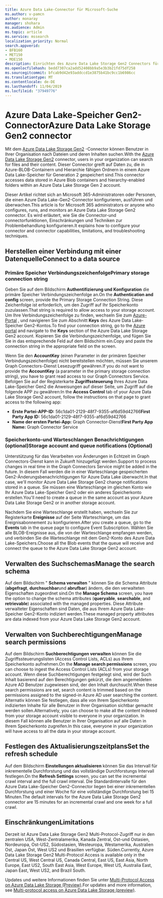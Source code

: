 ```yaml
---
title: Azure Data Lake-Connector für Microsoft-Suche
ms.author: v-pamcn
author: monaray
manager: shohara
ms.audience: Admin
ms.topic: article
ms.service: mssearch
localization_priority: Normal
search.appverid:
- BFB160
- MET150
- MOE150
description: Einrichten des Azure Data Lake Storage Gen2 Connectors für Microsoft Search
ms.openlocfilehash: bedd7307ca2add52408bb9a5e3b3b21fd75df258
ms.sourcegitcommit: bfcab9d42e93addccd1e3875b41bc9cc1b6986cc
ms.translationtype: MT
ms.contentlocale: de-DE
ms.lasthandoff: 11/04/2019
ms.locfileid: "37949776"
---
```

# <a name="azure-data-lake-storage-gen2-connector"></a><span data-ttu-id="87406-103">Azure Data Lake-Speicher Gen2-Connector</span><span class="sxs-lookup"><span data-stu-id="87406-103">Azure Data Lake Storage Gen2 connector</span></span>

<span data-ttu-id="87406-104">Mit dem [Azure Data Lake Storage Gen2](https://docs.microsoft.com/azure/storage/blobs/data-lake-storage-introduction) -Connector können Benutzer in Ihrer Organisation nach Dateien und deren Inhalten suchen.</span><span class="sxs-lookup"><span data-stu-id="87406-104">With the [Azure Data Lake Storage Gen2](https://docs.microsoft.com/azure/storage/blobs/data-lake-storage-introduction) connector, users in your organization can search for files and their content.</span></span> <span data-ttu-id="87406-105">Dieser Connector greift auf Daten zu, die in Azure-BLOB-Containern und Hierarchie fähigen Ordnern in einem Azure Data Lake-Speicher für Generation 2 gespeichert sind.</span><span class="sxs-lookup"><span data-stu-id="87406-105">This connector accesses data stored in Azure Blob containers and hierarchy-enabled folders within an Azure Data Lake Storage Gen 2 account.</span></span>

<span data-ttu-id="87406-106">Dieser Artikel richtet sich an Microsoft 365-Administratoren oder Personen, die einen Azure Data Lake-Gen2-Connector konfigurieren, ausführen und überwachen.</span><span class="sxs-lookup"><span data-stu-id="87406-106">This article is for Microsoft 365 administrators or anyone who configures, runs, and monitors an Azure Data Lake Storage Gen2 connector.</span></span> <span data-ttu-id="87406-107">Es wird erläutert, wie Sie die Connector-und connectorfunktionen, Einschränkungen und Techniken zur Problembehandlung konfigurieren.</span><span class="sxs-lookup"><span data-stu-id="87406-107">It explains how to configure your connector and connector capabilities, limitations, and troubleshooting techniques.</span></span>

## <a name="connect-to-a-data-source"></a><span data-ttu-id="87406-108">Herstellen einer Verbindung mit einer Datenquelle</span><span class="sxs-lookup"><span data-stu-id="87406-108">Connect to a data source</span></span>

### <a name="primary-storage-connection-string"></a><span data-ttu-id="87406-109">Primäre Speicher Verbindungszeichenfolge</span><span class="sxs-lookup"><span data-stu-id="87406-109">Primary storage connection string</span></span> 
<span data-ttu-id="87406-110">Geben Sie auf dem Bildschirm **Authentifizierung und Konfiguration** die primäre Speicher Verbindungszeichenfolge an.</span><span class="sxs-lookup"><span data-stu-id="87406-110">On the **Authentication and config** screen, provide the Primary Storage Connection String.</span></span> <span data-ttu-id="87406-111">Diese Zeichenfolge ist erforderlich, um den Zugriff auf Ihr Speicherkonto zuzulassen.</span><span class="sxs-lookup"><span data-stu-id="87406-111">That string is required to allow access to your storage account.</span></span> <span data-ttu-id="87406-112">Um Ihre Verbindungszeichenfolge zu finden, wechseln Sie zum [Azure-Portal](https://ms.portal.azure.com/#home) , und navigieren Sie zum Abschnitt **Keys** des Azure Data Lake-Speicher Gen2-Kontos.</span><span class="sxs-lookup"><span data-stu-id="87406-112">To find your connection string, go to the [Azure portal](https://ms.portal.azure.com/#home) and navigate to the **Keys** section of the Azure Data Lake Storage Gen2 account.</span></span> <span data-ttu-id="87406-113">Kopieren Sie die Verbindungszeichenfolge, und fügen Sie Sie in das entsprechende Feld auf dem Bildschirm ein.</span><span class="sxs-lookup"><span data-stu-id="87406-113">Copy and paste the connection string in the appropriate field on the screen.</span></span>

<span data-ttu-id="87406-114">Wenn Sie den **AccountKey** (einen Parameter in der primären Speicher Verbindungszeichenfolge) nicht bereitstellen möchten, müssen Sie unserem Graph Connectors-Dienst Lesezugriff gewähren.</span><span class="sxs-lookup"><span data-stu-id="87406-114">If you do not want to provide the **AccountKey** (a parameter in the primary storage connection string), you have to grant read access to our Graph Connectors Service.</span></span> <span data-ttu-id="87406-115">Befolgen Sie auf der Registerkarte **Zugriffssteuerung** Ihres Azure Data Lake-Speicher Gen2 die Anweisungen auf dieser Seite, um Zugriff auf die folgende APP zu gewähren:</span><span class="sxs-lookup"><span data-stu-id="87406-115">In the **Access Control** tab of your Azure Data Lake Storage Gen2 account, follow the instructions on that page to grant access to the following app:</span></span>
* <span data-ttu-id="87406-116">**Erste Partei-APP-ID:** 56c1da01-2129-48f7-9355-af6d59d42766</span><span class="sxs-lookup"><span data-stu-id="87406-116">**First Party App ID:** 56c1da01-2129-48f7-9355-af6d59d42766</span></span>
* <span data-ttu-id="87406-117">**Name der ersten Partei-App:** Graph Connector-Dienst</span><span class="sxs-lookup"><span data-stu-id="87406-117">**First Party App Name:** Graph Connector Service</span></span>

### <a name="storage-account-and-queue-notifications-optional"></a><span data-ttu-id="87406-118">Speicherkonto-und Warteschlangen Benachrichtigungen (optional)</span><span class="sxs-lookup"><span data-stu-id="87406-118">Storage account and queue notifications (Optional)</span></span>
<span data-ttu-id="87406-119">Unterstützung für das Verarbeiten von Änderungen in Echtzeit im Graph Connectors-Dienst kann in Zukunft hinzugefügt werden.</span><span class="sxs-lookup"><span data-stu-id="87406-119">Support to process changes in real time in the Graph Connectors Service might be added in the future.</span></span> <span data-ttu-id="87406-120">In diesem Fall werden die in einer Warteschlange gespeicherten Gen2-Änderungsbenachrichtigungen für Azure Data Lake überwacht.</span><span class="sxs-lookup"><span data-stu-id="87406-120">In that case, we'll monitor Azure Data Lake Storage Gen2 change notifications stored in a queue.</span></span> <span data-ttu-id="87406-121">Sie müssen eine Warteschlange im gleichen Konto wie Ihr Azure Data Lake-Speicher Gen2 oder ein anderes Speicherkonto erstellen.</span><span class="sxs-lookup"><span data-stu-id="87406-121">You'll need to create a queue in the same account as your Azure Data Lake Storage Gen2 or in another storage account.</span></span>

<span data-ttu-id="87406-122">Nachdem Sie eine Warteschlange erstellt haben, wechseln Sie zur Registerkarte **Ereignisse** auf der Seite Warteschlange, um das Ereignisabonnement zu konfigurieren.</span><span class="sxs-lookup"><span data-stu-id="87406-122">After you create a queue, go to the **Events** tab in the queue page to configure Event Subscription.</span></span> <span data-ttu-id="87406-123">Wählen Sie alle BLOB-Ereignisse aus, die von der Warteschlange empfangen werden, und verbinden Sie die Warteschlange mit dem Gen2-Konto des Azure Data Lake-Speichers.</span><span class="sxs-lookup"><span data-stu-id="87406-123">Choose all the Blob events that the queue will receive and connect the queue to the Azure Data Lake Storage Gen2 account.</span></span>

## <a name="manage-the-search-schema"></a><span data-ttu-id="87406-124">Verwalten des Suchschemas</span><span class="sxs-lookup"><span data-stu-id="87406-124">Manage the search schema</span></span>
<span data-ttu-id="87406-125">Auf dem Bildschirm " **Schema verwalten** " können Sie die Schema Attribute (**abgefragt**, **durchsuchbar**und **abrufbar**) ändern, die den verwalteten Eigenschaften zugeordnet sind.</span><span class="sxs-lookup"><span data-stu-id="87406-125">On the **Manage Schema** screen, you have the option to change the schema attributes (**queryable**, **searchable**, and **retrievable**) associated with the managed properties.</span></span> <span data-ttu-id="87406-126">Diese Attribute verwalteter Eigenschaften sind Daten, die aus Ihrem Azure Data Lake-Speicher Gen2-Konto indiziert werden.</span><span class="sxs-lookup"><span data-stu-id="87406-126">These managed property attributes are data indexed from your Azure Data Lake Storage Gen2 account.</span></span>

## <a name="manage-search-permissions"></a><span data-ttu-id="87406-127">Verwalten von Suchberechtigungen</span><span class="sxs-lookup"><span data-stu-id="87406-127">Manage search permissions</span></span>
<span data-ttu-id="87406-128">Auf dem Bildschirm **Suchberechtigungen verwalten** können Sie die Zugriffssteuerungslisten (Access Control Lists, ACLs) aus Ihrem Speicherkonto aufnehmen.</span><span class="sxs-lookup"><span data-stu-id="87406-128">On the **Manage search permissions** screen, you can choose to ingest the Access Control Lists (ACLs) from your storage account.</span></span> <span data-ttu-id="87406-129">Wenn diese Suchberechtigungen festgelegt sind, wird der Such Inhalt basierend auf den Berechtigungen gekürzt, die dem angemeldeten Azure AD Benutzer zugewiesen sind, der den Inhalt durchsucht.</span><span class="sxs-lookup"><span data-stu-id="87406-129">When these search permissions are set, search content is trimmed based on the permissions assigned to the signed-in Azure AD user searching the content.</span></span> <span data-ttu-id="87406-130">Alternativ können Sie festlegen, dass alle von Ihrem Speicherkonto indizierten Inhalte für alle Benutzer in Ihrer Organisation sichtbar gemacht werden sollen.</span><span class="sxs-lookup"><span data-stu-id="87406-130">Alternatively, you can choose to make all the content indexed from your storage account visible to everyone in your organization.</span></span> <span data-ttu-id="87406-131">In diesem Fall können alle Benutzer in Ihrer Organisation auf alle Daten in Ihrem Speicherkonto zugreifen.</span><span class="sxs-lookup"><span data-stu-id="87406-131">In this case, everyone in your organization will have access to all the data in your storage account.</span></span>
 
## <a name="set-the-refresh-schedule"></a><span data-ttu-id="87406-132">Festlegen des Aktualisierungszeitplans</span><span class="sxs-lookup"><span data-stu-id="87406-132">Set the refresh schedule</span></span>
<span data-ttu-id="87406-133">Auf dem Bildschirm **Einstellungen aktualisieren** können Sie das Intervall für inkrementelle Durchforstung und das vollständige Durchforstungs Intervall festlegen.</span><span class="sxs-lookup"><span data-stu-id="87406-133">On the **Refresh Settings** screen, you can set the incremental crawl interval and the full crawl interval.</span></span> <span data-ttu-id="87406-134">Die Standardintervalle für den Azure Data Lake-Speicher Gen2-Connector liegen bei einer inkrementellen Durchforstung und einer Woche für eine vollständige Durchforstung bei 15 Minuten.</span><span class="sxs-lookup"><span data-stu-id="87406-134">The default intervals for the Azure Data Lake Storage Gen2 connector are 15 minutes for an incremental crawl and one week for a full crawl.</span></span>
 
## <a name="limitations"></a><span data-ttu-id="87406-135">Einschränkungen</span><span class="sxs-lookup"><span data-stu-id="87406-135">Limitations</span></span>
<span data-ttu-id="87406-136">Derzeit ist Azure Data Lake Storage Gen2 Multi-Protocol-Zugriff nur in den zentralen USA, West-Zentralamerika, Kanada Zentral, Ost-und Ostasien, Nordeuropa, Ost-US2, Südostasien, Westeuropa, Westamerika, Australien Ost, Japan Ost, West US2 und Brasilien verfügbar. Süden.</span><span class="sxs-lookup"><span data-stu-id="87406-136">Currently, Azure Data Lake Storage Gen2 Multi-Protocol Access is available only in the Central US, West Central US, Canada Central, East US, East Asia, North Europe, East US2, South East Asia, West Europe, West US, Australia East, Japan East, West US2, and Brazil South.</span></span>

<span data-ttu-id="87406-137">Updates und weitere Informationen finden Sie unter [Multi-Protocol Access on Azure Data Lake Storage (Preview)](https://docs.microsoft.com/azure/storage/blobs/data-lake-storage-multi-protocol-access).</span><span class="sxs-lookup"><span data-stu-id="87406-137">For updates and more information, see  [Multi-protocol access on Azure Data Lake Storage (preview)](https://docs.microsoft.com/azure/storage/blobs/data-lake-storage-multi-protocol-access).</span></span>



